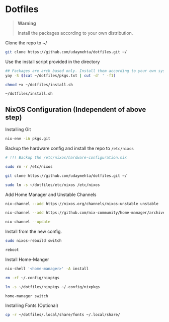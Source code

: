 # Dotfiles

> **Warning**
>
> Install the packages according to your own distribution.

Clone the repo to ~/

```bash
git clone https://github.com/udaymehta/dotfiles.git ~/
```

Use the install script provided in the directory

```bash
## Packages are arch based only. Install them according to your own system.
yay -S $(cat ~/dotfiles/pkgs.txt | cut -d' ' -f1)

chmod +x ~/dotfiles/install.sh

~/dotfiles/install.sh
```

## NixOS Configuration (Independent of above step)

Installing Git

```bash
nix-env -iA pkgs.git
```

Backup the hardware config and install the repo to `/etc/nixos`

```bash
# !!! Backup the /etc/nixos/hardware-configuration.nix

sudo rm -r /etc/nixos

git clone https://github.com/udaymehta/dotfiles.git ~/

sudo ln -s ~/dotfiles/etc/nixos /etc/nixos
```

Add Home Manager and Unstable Channels

```bash
nix-channel --add https://nixos.org/channels/nixos-unstable unstable

nix-channel --add https://github.com/nix-community/home-manager/archive/release-22.05.tar.gz home-manager

nix-channel --update
```

Install from the new config.

```bash
sudo nixos-rebuild switch

reboot
```

Install Home-Manger

```bash
nix-shell '<home-manager>' -A install

rm -rf ~/.config/nixpkgs

ln -s ~/dotfiles/nixpkgs ~/.config/nixpkgs

home-manager switch
```

Installing Fonts (Optional)

```bash
cp -r ~/dotfiles/.local/share/fonts ~/.local/share/
```
